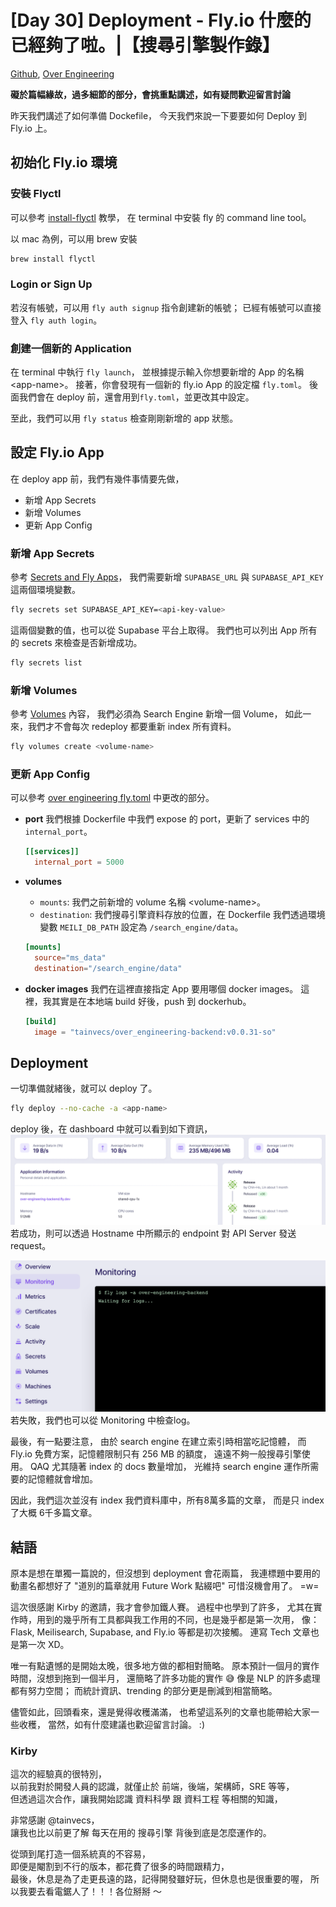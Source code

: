 # [Day 30] Deployment - Fly.io 什麼的已經夠了啦。|【搜尋引擎製作錄】

[Github], [Over Engineering]

**礙於篇幅緣故，過多細節的部分，會挑重點講述，如有疑問歡迎留言討論**

昨天我們講述了如何準備 Dockefile，
今天我們來說一下要要如何 Deploy 到 Fly.io 上。

## 初始化 Fly.io 環境

### 安裝 Flyctl
可以參考 [install-flyctl] 教學，
在 terminal 中安裝 fly 的 command line tool。

以 mac 為例，可以用 brew 安裝
```bash
brew install flyctl
```

### Login or Sign Up
若沒有帳號，可以用 `fly auth signup` 指令創建新的帳號；
已經有帳號可以直接登入 `fly auth login`。

### 創建一個新的 Application
在 terminal 中執行 `fly launch`，
並根據提示輸入你想要新增的 App 的名稱 \<app-name\>。
接著，你會發現有一個新的 fly.io App 的設定檔 `fly.toml`。
後面我們會在 deploy 前，還會用到`fly.toml`，並更改其中設定。

至此，我們可以用 `fly status` 檢查剛剛新增的 app 狀態。


## 設定 Fly.io App
在 deploy app 前，我們有幾件事情要先做，
- 新增 App Secrets
- 新增 Volumes
- 更新 App Config

### 新增 App Secrets
參考 [Secrets and Fly Apps]，
我們需要新增 `SUPABASE_URL` 與 `SUPABASE_API_KEY` 這兩個環境變數。
```bash
fly secrets set SUPABASE_API_KEY=<api-key-value>
```
這兩個變數的值，也可以從 Supabase 平台上取得。
我們也可以列出 App 所有的 secrets 來檢查是否新增成功。
```bash
fly secrets list
```

### 新增 Volumes
參考 [Volumes] 內容，
我們必須為 Search Engine 新增一個 Volume，
如此一來，我們才不會每次 redeploy 都要重新 index 所有資料。
```bash
fly volumes create <volume-name>
```

### 更新 App Config
可以參考 [over engineering fly.toml] 中更改的部分。

- **port**
  我們根據 Dockerfile 中我們 expose 的 port，更新了 services 中的 `internal_port`。
  ```toml
  [[services]]
    internal_port = 5000
  ```
- **volumes**
  - `mounts`: 我們之前新增的 volume 名稱 \<volume-name\>。
  - `destination`: 我們搜尋引擎資料存放的位置，在 Dockerfile 我們透過環境變數 `MEILI_DB_PATH` 設定為 `/search_engine/data`。
  ```toml
  [mounts]
    source="ms_data"
    destination="/search_engine/data"
  ```

- **docker images**
  我們在這裡直接指定 App 要用哪個 docker images。
  這裡，我其實是在本地端 build 好後，push 到 dockerhub。
  ```toml
  [build]
    image = "tainvecs/over_engineering-backend:v0.0.31-so"
  ```

## Deployment
一切準備就緒後，就可以 deploy 了。
```bash
fly deploy --no-cache -a <app-name>
```
deploy 後，在 dashboard 中就可以看到如下資訊，
![fly-dashboard]
若成功，則可以透過 Hostname 中所顯示的 endpoint 對 API Server 發送 request。

![fly-monitoring]
若失敗，我們也可以從 Monitoring 中檢查log。

最後，有一點要注意，
由於 search engine 在建立索引時相當吃記憶體，
而 Fly.io 免費方案，記憶體限制只有 256 MB 的額度，
遠遠不夠一般搜尋引擎使用。 QAQ
尤其隨著 index 的 docs 數量增加，
光維持 search engine 運作所需要的記憶體就會增加。

因此，我們這次並沒有 index 我們資料庫中，所有8萬多篇的文章，
而是只 index 了大概 6千多篇文章。

## 結語
原本是想在單獨一篇說的，但沒想到 deployment 會花兩篇，
我連標題中要用的動畫名都想好了 "道別的篇章就用 Future Work 點綴吧" 可惜沒機會用了。 =w=

這次很感謝 Kirby 的邀請，我才會參加鐵人賽。
過程中也學到了許多，
尤其在實作時，用到的幾乎所有工具都與我工作用的不同，也是幾乎都是第一次用，
像：Flask, Meilisearch, Supabase, and Fly.io 等都是初次接觸。
連寫 Tech 文章也是第一次 XD。

唯一有點遺憾的是開始太晚，很多地方做的都相對簡略。
原本預計一個月的實作時間，沒想到拖到一個半月，
還簡略了許多功能的實作 :sweat_smile:
像是 NLP 的許多處理都有努力空間；
而統計資訊、trending 的部分更是刪減到相當簡略。

儘管如此，回頭看來，還是覺得收穫滿滿，
也希望這系列的文章也能帶給大家一些收穫，
當然，如有什麼建議也歡迎留言討論。 :)

### Kirby

這次的經驗真的很特別，  
以前我對於開發人員的認識，就僅止於 前端，後端，架構師，SRE 等等，  
但透過這次合作，讓我開始認識 資料科學 跟 資料工程 等相關的知識，  

非常感謝 @tainvecs，  
讓我也比以前更了解 每天在用的 搜尋引擎 背後到底是怎麼運作的。

從頭到尾打造一個系統真的不容易，  
即便是閹割到不行的版本，都花費了很多的時間跟精力，  
最後，休息是為了走更長遠的路，記得開發雖好玩，但休息也是很重要的喔，
所以我要去看電鋸人了！！！各位掰掰 ～


[Github]: https://github.com/over-engineering-run
[Over Engineering]: https://over-engineering-frontend.fly.dev/

[install-flyctl]: https://fly.io/docs/hands-on/install-flyctl/
[Secrets and Fly Apps]: https://fly.io/docs/reference/secrets/
[Volumes]: https://fly.io/docs/reference/volumes/
[over engineering fly.toml]: https://github.com/over-engineering-run/over-engineering/blob/v0.0.1/fly.toml

[fly-dashboard]: https://raw.githubusercontent.com/over-engineering-run/over-engineering-articles/main/resources/day30-01-fly-io.png
[fly-monitoring]: https://raw.githubusercontent.com/over-engineering-run/over-engineering-articles/main/resources/day30-02-fly-io.png
